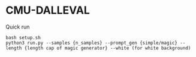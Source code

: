 # CMU-DALLEVAL

Quick run
```
bash setup.sh
python3 run.py --samples {n_samples} --prompt_gen {simple/magic} --length {length cap of magic generator} --white (for white background)
```
